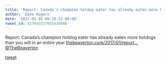 ```yaml
---
title: 'Report: Canada’s champion hotdog eater has already eaten more hotdogs than...'
author: 'Dave Rogers'
date: '2017-01-05 08:29:22-08:00'
tweet_id: 817045337055428608
---
```

Report: Canada’s champion hotdog eater has already eaten more hotdogs than you will in an entire year [thebeaverton.com/2017/01/report…](https://www.thebeaverton.com/2017/01/report-canadas-champion-hotdog-eater-already-eaten-hotdogs-will-entire-year/) [@TheBeaverton](https://twitter.com/TheBeaverton)

[tweet](https://twitter.com/yukondude/status/817045337055428608)